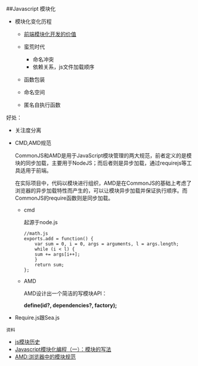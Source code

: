 ##Javascript 模块化

*	模块化变化历程
	*	[前端模块化开发的价值](https://github.com/seajs/seajs/issues/547)
	*	蛮荒时代
				
		*	命名冲突
		*	依赖关系，js文件加载顺序
	*	函数包装
	*	命名空间
	*	匿名自执行函数

好处：	
	
*	关注度分离

*	CMD,AMD规范
	
	CommonJS和AMD是用于JavaScript模块管理的两大规范，前者定义的是模块的同步加载，主要用于NodeJS；而后者则是异步加载，通过requirejs等工具适用于前端。

	在实际项目中，代码以模块进行组织，AMD是在CommonJS的基础上考虑了浏览器的异步加载特性而产生的，可以让模块异步加载并保证执行顺序。而CommonJS的require函数则是同步加载。

	*	cmd
		
		起源于node.js
		
		```
		//math.js
		exports.add = function() {
			var sum = 0, i = 0, args = arguments, l = args.length;
    		while (i < l) {
        	sum += args[i++];
    		}
    		return sum;
		};
		
		```	
		

	*	AMD
		
		AMD设计出一个简洁的写模块API：

		**define(id?, dependencies?, factory);**


*	Require.js跟Sea.js







`资料`

*	[js模块历史](http://www.cnblogs.com/lvdabao/p/js-modules-develop.html)
*	[Javascript模块化编程（一）：模块的写法](http://www.ruanyifeng.com/blog/2012/10/javascript_module.html)
*	[AMD:浏览器中的模块规范](http://www.cnblogs.com/snandy/archive/2012/03/12/2390782.html)




